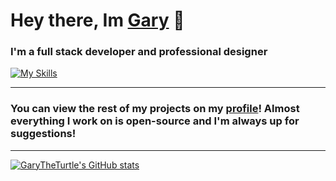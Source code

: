 # Hey there, Im [Gary](https://github.com/GaryTheTurtle) 👋

### I'm a full stack developer and professional designer
[![My Skills](https://skillicons.dev/icons?i=js,html,css,ts,nodejs,mongodb,figma,powershell,vscode,visualstudio,ae,pr,blender,eclipse,heroku,lua,ps,py)](https://skillicons.dev)

<hr>

### You can view the rest of my projects on my [profile](https://github.com/Saigeie)! Almost everything I work on is open-source and I'm always up for suggestions!

<hr>

[![GaryTheTurtle's GitHub stats](https://github-readme-stats.vercel.app/api?username=garytheturtle&show_icons=true&theme=dracula)](https://github.com/anuraghazra/github-readme-stats)
